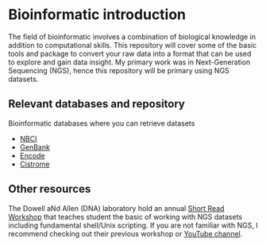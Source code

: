 # Bioinformatic introduction
The field of bioinformatic involves a combination of biological knowledge in addition to computational skills. This repository will cover some of the basic tools and package to convert your raw data into a format that can be used to explore and gain data insight. My primary work was in Next-Generation Sequencing (NGS), hence this repository will be primary using NGS datasets.

## Relevant databases and repository
Bioinformatic databases where you can retrieve datasets
* [NBCI](https://www.ncbi.nlm.nih.gov/)
* [GenBank](https://www.ncbi.nlm.nih.gov/genbank/)
* [Encode](https://www.encodeproject.org/)
* [Cistrome](http://cistrome.org/)

## Other resources
The Dowell aNd Allen (DNA) laboratory hold an annual [Short Read Workshop](https://biodatasci.colorado.edu/shortread/) that teaches student the basic of working with NGS datasets including fundamental shell/Unix scripting. If you are not familiar with NGS, I recommend checking out their previous workshop or [YouTube channel](https://www.youtube.com/@dnalabshortreadsequencingw7972). 
